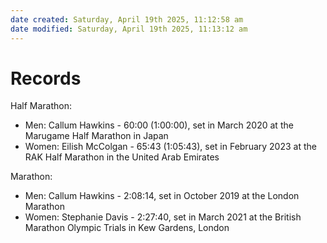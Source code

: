 ```yaml
---
date created: Saturday, April 19th 2025, 11:12:58 am
date modified: Saturday, April 19th 2025, 11:13:12 am
---
```


# Records

Half Marathon:
- Men: Callum Hawkins - 60:00 (1:00:00), set in March 2020 at the Marugame Half Marathon in Japan
- Women: Eilish McColgan - 65:43 (1:05:43), set in February 2023 at the RAK Half Marathon in the United Arab Emirates

Marathon:
- Men: Callum Hawkins - 2:08:14, set in October 2019 at the London Marathon
- Women: Stephanie Davis - 2:27:40, set in March 2021 at the British Marathon Olympic Trials in Kew Gardens, London
